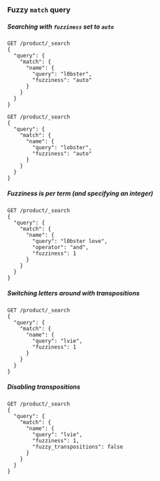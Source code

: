 ### Fuzzy `match` query

##### Searching with `fuzziness` set to `auto`

```
GET /product/_search
{
  "query": {
    "match": {
      "name": {
        "query": "l0bster",
        "fuzziness": "auto"
      }
    }
  }
}
```

```
GET /product/_search
{
  "query": {
    "match": {
      "name": {
        "query": "lobster",
        "fuzziness": "auto"
      }
    }
  }
}
```

##### Fuzziness is per term (and specifying an integer)

```
GET /product/_search
{
  "query": {
    "match": {
      "name": {
        "query": "l0bster love",
        "operator": "and",
        "fuzziness": 1
      }
    }
  }
}
```

##### Switching letters around with transpositions

```
GET /product/_search
{
  "query": {
    "match": {
      "name": {
        "query": "lvie",
        "fuzziness": 1
      }
    }
  }
}
```

##### Disabling transpositions

```
GET /product/_search
{
  "query": {
    "match": {
      "name": {
        "query": "lvie",
        "fuzziness": 1,
        "fuzzy_transpositions": false
      }
    }
  }
}
```